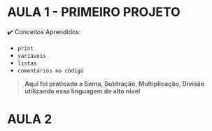 # AULA 1 - PRIMEIRO PROJETO
✔️ Conceitos Aprendidos:
- `print`
- `variaveis`
- `listas`
- `comentarios no código`

> **Aqui foi praticado a Soma, Subtração, Multiplicação, Divisão utilizando essa  linguagem  de alto nivel** <br>

# AULA 2
